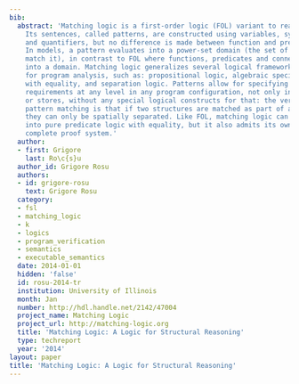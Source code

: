 ```yaml
---
bib:
  abstract: 'Matching logic is a first-order logic (FOL) variant to reason about structure.
    Its sentences, called patterns, are constructed using variables, symbols, connectives
    and quantifiers, but no difference is made between function and predicate symbols.
    In models, a pattern evaluates into a power-set domain (the set of values that
    match it), in contrast to FOL where functions, predicates and connectives map
    into a domain. Matching logic generalizes several logical frameworks important
    for program analysis, such as: propositional logic, algebraic specification, FOL
    with equality, and separation logic. Patterns allow for specifying separation
    requirements at any level in any program configuration, not only in the heaps
    or stores, without any special logical constructs for that: the very nature of
    pattern matching is that if two structures are matched as part of a pattern, then
    they can only be spatially separated. Like FOL, matching logic can also be translated
    into pure predicate logic with equality, but it also admits its own sound and
    complete proof system.'
  author:
  - first: Grigore
    last: Ro\c{s}u
  author_id: Grigore Rosu
  authors:
  - id: grigore-rosu
    text: Grigore Rosu
  category:
  - fsl
  - matching_logic
  - k
  - logics
  - program_verification
  - semantics
  - executable_semantics
  date: 2014-01-01
  hidden: 'false'
  id: rosu-2014-tr
  institution: University of Illinois
  month: Jan
  number: http://hdl.handle.net/2142/47004
  project_name: Matching Logic
  project_url: http://matching-logic.org
  title: 'Matching Logic: A Logic for Structural Reasoning'
  type: techreport
  year: '2014'
layout: paper
title: 'Matching Logic: A Logic for Structural Reasoning'
---
```

